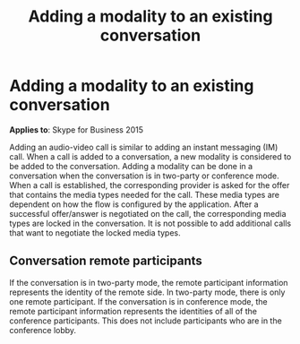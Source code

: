 ﻿---
title: Adding a modality to an existing conversation
TOCTitle: Adding a modality to an existing conversation
ms:assetid: 3e3ba497-c663-461e-9a57-a9ad5cc0521c
ms:mtpsurl: https://msdn.microsoft.com/en-us/library/Dn465986(v=office.16)
ms:contentKeyID: 65239923
ms.date: 07/27/2015
mtps_version: v=office.16
---

# Adding a modality to an existing conversation


**Applies to**: Skype for Business 2015

Adding an audio-video call is similar to adding an instant messaging (IM) call. When a call is added to a conversation, a new modality is considered to be added to the conversation. Adding a modality can be done in a conversation when the conversation is in two-party or conference mode. When a call is established, the corresponding provider is asked for the offer that contains the media types needed for the call. These media types are dependent on how the flow is configured by the application. After a successful offer/answer is negotiated on the call, the corresponding media types are locked in the conversation. It is not possible to add additional calls that want to negotiate the locked media types.

## Conversation remote participants

If the conversation is in two-party mode, the remote participant information represents the identity of the remote side. In two-party mode, there is only one remote participant. If the conversation is in conference mode, the remote participant information represents the identities of all of the conference participants. This does not include participants who are in the conference lobby.

